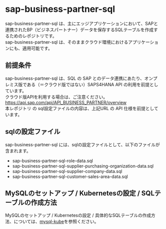 # sap-business-partner-sql 
sap-business-partner-sql  は、主にエッジアプリケーションにおいて、SAPと連携されたBP（ビジネスパートナー）データを保存するSQLテーブルを作成するためのレポジトリです。  
sap-business-partner-sql  は、そのままクラウド環境におけるアプリケーションにも、適用可能です。  

## 前提条件  
sap-business-partner-sql  は、SQL の SAP とのデータ連携にあたり、オンプレミス版である（＝クラウド版ではない）SAPS4HANA API の利用を前提としています。  
クラウド版APIを利用する場合は、ご注意ください。  
https://api.sap.com/api/API_BUSINESS_PARTNER/overview  
本レポジトリ の sql設定ファイルの内容は、上記URL の API 仕様を前提としています。  

## sqlの設定ファイル  
sap-business-partner-sql には、sqlの設定ファイルとして、以下のファイルが含まれます。 

* sap-business-partner-sql-role-data.sql  
* sap-business-partner-sql-supplier-purchasing-organization-data.sql  
* sap-business-partner-sql-supplier-company-data.sql   
* sap-business-partner-sql-customer-sales-area-data.sql  

## MySQLのセットアップ / Kubernetesの設定 / SQLテーブルの作成方法  
MySQLのセットアップ / Kubernetesの設定 / 具体的なSQLテーブルの作成方法、については、[mysql-kube](https://github.com/latonaio/mysql-kube)を参照ください。  